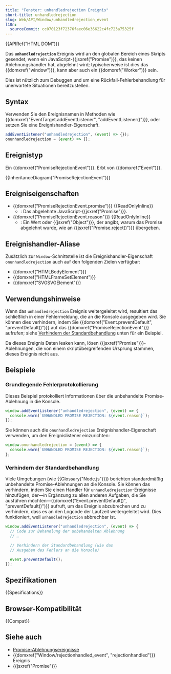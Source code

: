 ```yaml
---
title: "Fenster: unhandledrejection Ereignis"
short-title: unhandledrejection
slug: Web/API/Window/unhandledrejection_event
l10n:
  sourceCommit: cc070123f72376faec06e36622c4fc723a75325f
---
```


{{APIRef("HTML DOM")}}

Das **`unhandledrejection`** Ereignis wird an den globalen Bereich eines Skripts gesendet, wenn ein JavaScript-{{jsxref("Promise")}}, das keinen Ablehnungshandler hat, abgelehnt wird; typischerweise ist dies das {{domxref("window")}}, kann aber auch ein {{domxref("Worker")}} sein.

Dies ist nützlich zum Debuggen und um eine Rückfall-Fehlerbehandlung für unerwartete Situationen bereitzustellen.

## Syntax

Verwenden Sie den Ereignisnamen in Methoden wie {{domxref("EventTarget.addEventListener", "addEventListener()")}}, oder setzen Sie eine Ereignishandler-Eigenschaft.

```js
addEventListener("unhandledrejection", (event) => {});
onunhandledrejection = (event) => {};
```

## Ereignistyp

Ein {{domxref("PromiseRejectionEvent")}}. Erbt von {{domxref("Event")}}.

{{InheritanceDiagram("PromiseRejectionEvent")}}

## Ereigniseigenschaften

- {{domxref("PromiseRejectionEvent.promise")}} {{ReadOnlyInline}}
  - : Das abgelehnte JavaScript-{{jsxref("Promise")}}.
- {{domxref("PromiseRejectionEvent.reason")}} {{ReadOnlyInline}}
  - : Ein Wert oder {{jsxref("Object")}}, der angibt, warum das Promise abgelehnt wurde, wie an {{jsxref("Promise.reject()")}} übergeben.

## Ereignishandler-Aliase

Zusätzlich zur `Window`-Schnittstelle ist die Ereignishandler-Eigenschaft `onunhandledrejection` auch auf den folgenden Zielen verfügbar:

- {{domxref("HTMLBodyElement")}}
- {{domxref("HTMLFrameSetElement")}}
- {{domxref("SVGSVGElement")}}

## Verwendungshinweise

Wenn das `unhandledrejection` Ereignis weitergeleitet wird, resultiert das schließlich in einer Fehlermeldung, die an die Konsole ausgegeben wird. Sie können dies verhindern, indem Sie {{domxref("Event.preventDefault", "preventDefault()")}} auf das {{domxref("PromiseRejectionEvent")}} aufrufen; siehe [Verhindern der Standardbehandlung](#verhindern_der_standardbehandlung) unten für ein Beispiel.

Da dieses Ereignis Daten leaken kann, lösen {{jsxref("Promise")}}-Ablehnungen, die von einem skriptübergreifenden Ursprung stammen, dieses Ereignis nicht aus.

## Beispiele

### Grundlegende Fehlerprotokollierung

Dieses Beispiel protokolliert Informationen über die unbehandelte Promise-Ablehnung in die Konsole.

```js
window.addEventListener("unhandledrejection", (event) => {
  console.warn(`UNHANDLED PROMISE REJECTION: ${event.reason}`);
});
```

Sie können auch die `onunhandledrejection` Ereignishandler-Eigenschaft verwenden, um den Ereignislistener einzurichten:

```js
window.onunhandledrejection = (event) => {
  console.warn(`UNHANDLED PROMISE REJECTION: ${event.reason}`);
};
```

### Verhindern der Standardbehandlung

Viele Umgebungen (wie {{Glossary("Node.js")}}) berichten standardmäßig unbehandelte Promise-Ablehnungen an die Konsole. Sie können das verhindern, indem Sie einen Handler für `unhandledrejection`-Ereignisse hinzufügen, der—in Ergänzung zu allen anderen Aufgaben, die Sie ausführen möchten—{{domxref("Event.preventDefault()", "preventDefault()")}} aufruft, um das Ereignis abzubrechen und zu verhindern, dass es an den Logcode der Laufzeit weitergeleitet wird. Dies funktioniert, weil `unhandledrejection` abbrechbar ist.

```js
window.addEventListener("unhandledrejection", (event) => {
  // Code zur Behandlung der unbehandelten Ablehnung
  // …

  // Verhindern der Standardbehandlung (wie das
  // Ausgeben des Fehlers an die Konsole)

  event.preventDefault();
});
```

## Spezifikationen

{{Specifications}}

## Browser-Kompatibilität

{{Compat}}

## Siehe auch

- [Promise-Ablehnungsereignisse](/de/docs/Web/JavaScript/Guide/Using_promises#promise_rejection_events)
- {{domxref("Window/rejectionhandled_event", "rejectionhandled")}} Ereignis
- {{jsxref("Promise")}}
